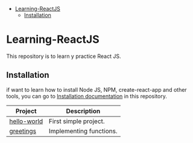 - [Learning-ReactJS](#learning-reactjs)
  - [Installation](#installation)

# Learning-ReactJS
This repository is to learn y practice React JS.

## Installation

if want to learn how to install Node JS, NPM, create-react-app and other tools, you can go to [Installation documentation](https://github.com/jersonmartinez/Learning-ReactJS/blob/main/Installation.md) in this repository.  

| Project | Description |
|---|---|
| [hello-world](https://github.com/jersonmartinez/Learning-ReactJS/tree/main/Projects/hello-world)  | First simple project.  |
| [greetings](https://github.com/jersonmartinez/Learning-ReactJS/tree/main/Projects/greetings)  | Implementing functions.  |
